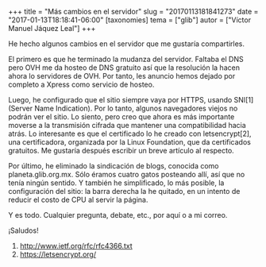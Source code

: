 +++
title = "Más cambios en el servidor"
slug = "20170113181841273"
date = "2017-01-13T18:18:41-06:00"
[taxonomies]
tema = ["glib"]
autor = ["Víctor Manuel Jáquez Leal"]
+++

He hecho algunos cambios en el servidor que me gustaría compartirles.

El primero es que he terminado la mudanza del servidor. Faltaba el DNS pero OVH
me da hosteo de DNS gratuito así que la resolución la hacen ahora lo servidores
de OVH. Por tanto, les anuncio hemos dejado por completo a Xpress como servicio
de hosteo.

Luego, he configurado que el sitio siempre vaya por HTTPS, usando SNI[1] (Server
Name Indication). Por lo tanto, algunos navegadores viejos no podrán ver el
sitio. Lo siento, pero creo que ahora es más importante moverse a la transmisión
cifrada que mantener una compatibilidad hacia atrás. Lo interesante es que el
certificado lo he creado con letsencrypt[2], una certificadora, organizada por
la Linux Foundation, que da certificados gratuitos. Me gustaría después escribir
un breve artículo al respecto.

Por último, he eliminado la sindicación de blogs, conocida como
planeta.glib.org.mx. Sólo éramos cuatro gatos posteando allí, así que no tenía
ningún sentido. Y también he simplificado, lo más posible, la configuración del
sitio: la barra derecha la he quitado, en un intento de reducir el costo de CPU
al servir la página.

Y es todo. Cualquier pregunta, debate, etc., por aquí o a mi correo.

¡Saludos!

1. <http://www.ietf.org/rfc/rfc4366.txt>
2. <https://letsencrypt.org/>

